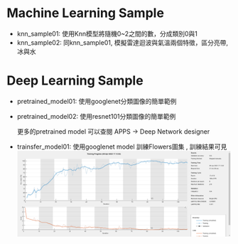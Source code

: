 # **Machine Learning Sample**

- knn_sample01: 使用Knn模型將隨機0~2之間的數，分成類別0與1
- knn_sample02: 同knn_sample01, 模擬雷達迴波與氣溫兩個特徵，區分亮帶, 冰與水

# **Deep Learning Sample**

- pretrained_model01: 使用googlenet分類圖像的簡單範例 <p>
- pretrained_model02: 使用resnet101分類圖像的簡單範例 <p>
  <p>更多的pretrained model 可以查閱 APPS -> Deep Network designer

- trainsfer_model01: 使用googlenet model 訓練Flowers圖集 , 訓練結果可見 <img src="./transferTrainning.png" />